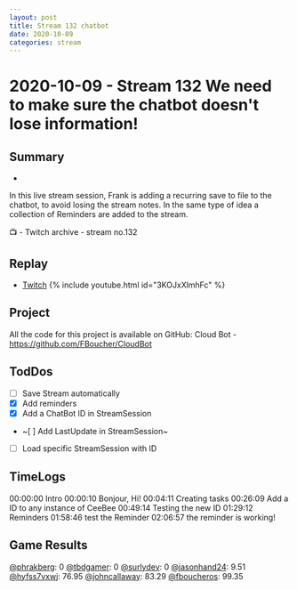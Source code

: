 ```yaml
---
layout: post
title: Stream 132 chatbot
date: 2020-10-09
categories: stream
---
```



# 2020-10-09 - Stream 132 We need to make sure the chatbot doesn't lose information!

## Summary
-

In this live stream session, Frank is adding a recurring save to file to the chatbot, to avoid losing the stream notes. In the same type of idea a collection of Reminders are added to the stream.

📺 - Twitch archive - stream no.132

## Replay


- [Twitch](https://www.twitch.tv/fboucheros)
{% include youtube.html id="3KOJxXlmhFc" %}
<br/><!--more-->


Project
-------
All the code for this project is available on GitHub: Cloud Bot - https://github.com/FBoucher/CloudBot


## TodDos

- [ ] Save Stream automatically
- [X] Add reminders
- [X] Add a ChatBot ID in StreamSession
- ~[ ] Add LastUpdate in StreamSession~
- [ ] Load specific StreamSession with ID


## TimeLogs

00:00:00 Intro
00:00:10 Bonjour, Hi!
00:04:11 Creating tasks
00:26:09 Add a ID to any instance of CeeBee
00:49:14 Testing the new ID
01:29:12 Reminders
01:58:46 test the Reminder
02:06:57 the reminder is working!

## Game Results

[@phrakberg](https://www.twitch.tv/phrakberg): 0
[@tbdgamer](https://www.twitch.tv/tbdgamer): 0
[@surlydev](https://www.twitch.tv/surlydev): 0
[@jasonhand24](https://www.twitch.tv/jasonhand24): 9.51
[@hyfss7vxwj](https://www.twitch.tv/hyfss7vxwj): 76.95
[@johncallaway](https://www.twitch.tv/johncallaway): 83.29
[@fboucheros](https://www.twitch.tv/fboucheros): 99.35
